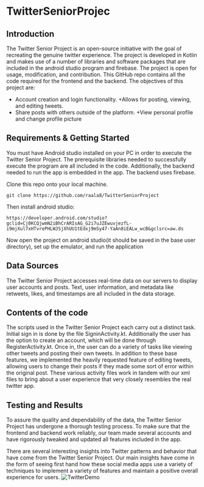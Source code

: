 # TwitterSeniorProjec
## Introduction

The Twitter Senior Project is an open-source initiative with the goal of recreating the genuine twitter experience. The project is developed in Kotlin and makes use of a number of libraries and software packages that are included in the android studio program and firebase. The project is open for usage, modification, and contribution. This GitHub repo contains all the code required for the frontend and the backend. The objectives of this project are:
+ Account creation and login functionality.
+Allows for posting, viewing, and editing tweets.
+ Share posts with others outside of the platform.
+View personal profile and change profile picture
## Requirements & Getting Started

You must have Android studio installed on your PC in order to execute the Twitter Senior Project. The prerequisite libraries needed to successfully execute the program are all included in the code. Additionally, the backend needed to run the app is embedded in the app. The backend uses firebase.

Clone this repo onto your local machine.
```
git clone https://github.com/raala8/TwitterSeniorProject
```
Then install android studio:
```
https://developer.android.com/studio?gclid=Cj0KCQjwmN2iBhCrARIsAG_G2i7uJZEwuvjezfL-i9mjXul7xHTvrePHLWJSjXhUU1tEdxj9mSy47-YaAn8iEALw_wcB&gclsrc=aw.ds
```
Now open the project on android studio(it should be saved in the base user directory), set up the emulator, and run the application

## Data Sources

The Twitter Senior Project accesses real-time data on our servers to display user accounts and posts. Text, user information, and metadata like retweets, likes, and timestamps are all included in the data storage.


## Contents of the code


The scripts used in the Twitter Senior Project each carry out a distinct task. Initial sign in is done by the file SigninActivity.kt. Additionally the user has the option to create an account, which will be done through RegisterActivity.kt. Once in, the user can do a variety of tasks like viewing other tweets and posting their own tweets. In addition to these base features, we implemented the heavily requested feature of editing tweets, allowing users to change their posts if they made some sort of error within the original post. These various activity files work in tandem with our xml files to bring about a user experience that very closely resembles the real twitter app.
 

## Testing and Results

To assure the quality and dependability of the data, the Twitter Senior Project has undergone a thorough testing process. To make sure that the frontend and backend work reliably, our team made several accounts and have rigorously tweaked and updated all features included in the app.

There are several interesting insights into Twitter patterns and behavior that have come from the Twitter Senior Project. Our main insights have come in the form of seeing first hand how these social media apps use a variety of techniques to implement a variety of features and maintain a positive overall experience for users.
![TwitterDemo](https://user-images.githubusercontent.com/91695754/236690228-cfc64114-0515-4fe9-b3c8-b488971835ec.gif)
